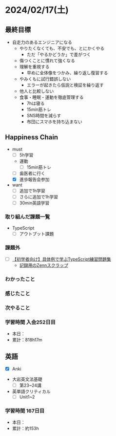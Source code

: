 # 2024/02/17(土)

## 最終目標

- 自走力のあるエンジニアになる
  - やりたくなくても、不安でも、とにかくやる
    - ただ「やるかどうか」で差がつく
  - 傷つくことに慣れて強くなる
  - 理解を重視する
    - 早めに全体像をつかみ、繰り返し復習する
  - やみくもに試行錯誤しない
    - エラーが起きたら仮説と検証を繰り返す
  - 他人と比較しない
  - 食事・睡眠・運動を徹底管理する
    - 7hは寝る
    - 15min筋トレ
    - SNS時間を減らす
    - 布団にスマホを持ち込まない

## Happiness Chain

- must
  - [ ] 5h学習
  - 運動
    - [ ] 15min筋トレ
  - [ ] 歯医者に行く
  - [x] 進歩報告会参加
- want
  - [ ] 追加で1h学習
  - [ ] さらに追加で1h学習
  - [ ] 30min英語学習

### 取り組んだ課題一覧

- TypeScript
  - [ ] アウトプット課題

### 課題外

- [ ] [【初学者向け】具体例で学ぶTypeScript練習問題集](https://zenn.dev/kagan/articles/typescript-practice)
  - [記録用のZennスクラップ](https://zenn.dev/wsigma21/scraps/115a9f092400f8)

### わかったこと

### 感じたこと

### 次やること

### 学習時間 入会252日目

- 本日：
- 累計：818h17m

## 英語

- [x] Anki
- 大岩英文法基礎
  - [ ] 第23~24講
- 英単語クリティカル
  - [ ] Unit1~2

### 学習時間 167日目

- 本日：
- 累計：約153h
